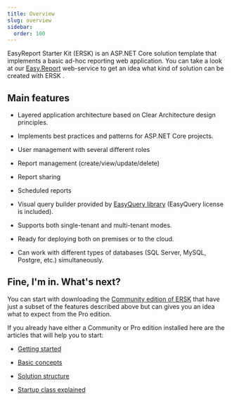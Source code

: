 ```yaml
---
title: Overview
slug: overview
sidebar:
  order: 100
---
```


EasyReport Starter Kit (ERSK) is an ASP.NET Core solution template that implements a basic ad-hoc reporting web application. 
You can take a look at our [Easy.Report](http://easy.report) web-service to get an idea what kind of solution can be created with ERSK .

## Main features

* Layered application architecture based on Clear Architecture design principles.

* Implements best practices and patterns for ASP.NET Core projects.

* User management with several different roles

* Report management (create/view/update/delete)

* Report sharing

* Scheduled reports

* Visual query builder  provided by [EasyQuery library](https://korzh.com/easyquery) (EasyQuery license is included).

* Supports both single-tenant and multi-tenant modes.

* Ready for deploying both on premises or to the cloud. 

* Can work with different types of databases (SQL Server, MySQL, Postgre, etc.) simultaneously.

## Fine, I'm in. What's next?

You can start with downloading the [Community edition of ERSK](https://korzh.com/easy-report-starter-kit) that have just a subset of the features described above but can gives you an idea what to expect from the Pro edition.

If you already have either a Community or Pro edition installed here are the articles that will help you to start:

 * [Getting started](/easy-report-starter-kit/docs/setup-first-launch)

 * [Basic concepts](/easy-report-starter-kit/docs/basic-concepts)

 * [Solution structure](/easy-report-starter-kit/docs/solution-structure)

 * [Startup class explained](/easy-report-starter-kit/docs/startup-class-explained)
